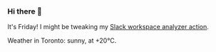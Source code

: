 ### Hi there :wave:

It's Friday! I might be tweaking my [Slack workspace analyzer action](https://github.com/bewuethr/slack-analyzer).

Weather in Toronto: sunny, at +20°C.
